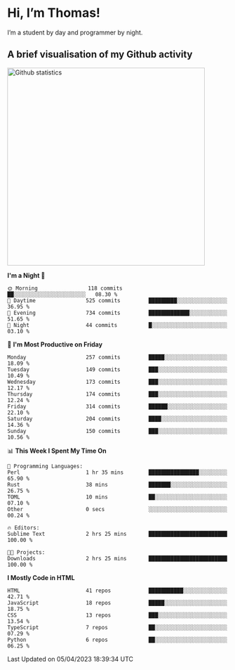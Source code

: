 # Hi, I’m Thomas!
I’m a student by day and programmer by night.

## A brief visualisation of my Github activity

<img title="My Github statistics" alt="Github statistics" width="450px" src="https://github-readme-stats.vercel.app/api?username=thomasrettig&show_icons=true&include_all_commits=true&count_private=true&&hide=issues&theme=tokyonight&border_radius=6px"/>

<!--START_SECTION:waka-->
**I'm a Night 🦉** 

```text
🌞 Morning                118 commits         ██░░░░░░░░░░░░░░░░░░░░░░░   08.30 % 
🌆 Daytime                525 commits         █████████░░░░░░░░░░░░░░░░   36.95 % 
🌃 Evening                734 commits         █████████████░░░░░░░░░░░░   51.65 % 
🌙 Night                  44 commits          █░░░░░░░░░░░░░░░░░░░░░░░░   03.10 % 
```
📅 **I'm Most Productive on Friday** 

```text
Monday                   257 commits         █████░░░░░░░░░░░░░░░░░░░░   18.09 % 
Tuesday                  149 commits         ███░░░░░░░░░░░░░░░░░░░░░░   10.49 % 
Wednesday                173 commits         ███░░░░░░░░░░░░░░░░░░░░░░   12.17 % 
Thursday                 174 commits         ███░░░░░░░░░░░░░░░░░░░░░░   12.24 % 
Friday                   314 commits         ██████░░░░░░░░░░░░░░░░░░░   22.10 % 
Saturday                 204 commits         ████░░░░░░░░░░░░░░░░░░░░░   14.36 % 
Sunday                   150 commits         ███░░░░░░░░░░░░░░░░░░░░░░   10.56 % 
```


📊 **This Week I Spent My Time On** 

```text
💬 Programming Languages: 
Perl                     1 hr 35 mins        ████████████████░░░░░░░░░   65.90 % 
Rust                     38 mins             ███████░░░░░░░░░░░░░░░░░░   26.75 % 
TOML                     10 mins             ██░░░░░░░░░░░░░░░░░░░░░░░   07.10 % 
Other                    0 secs              ░░░░░░░░░░░░░░░░░░░░░░░░░   00.24 % 

🔥 Editors: 
Sublime Text             2 hrs 25 mins       █████████████████████████   100.00 % 

🐱‍💻 Projects: 
Downloads                2 hrs 25 mins       █████████████████████████   100.00 % 
```

**I Mostly Code in HTML** 

```text
HTML                     41 repos            ███████████░░░░░░░░░░░░░░   42.71 % 
JavaScript               18 repos            █████░░░░░░░░░░░░░░░░░░░░   18.75 % 
CSS                      13 repos            ███░░░░░░░░░░░░░░░░░░░░░░   13.54 % 
TypeScript               7 repos             ██░░░░░░░░░░░░░░░░░░░░░░░   07.29 % 
Python                   6 repos             ██░░░░░░░░░░░░░░░░░░░░░░░   06.25 % 
```




 Last Updated on 05/04/2023 18:39:34 UTC
<!--END_SECTION:waka-->
